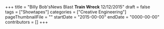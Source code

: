 +++
title = "Billy Bob'sNews Blast **Train Wreck** 12/12/2015"
draft = false
tags = ["Showtapes"]
categories = ["Creative Engineering"]
pageThumbnailFile = ""
startDate = "2015-00-00"
endDate = "0000-00-00"
contributors = []
+++
